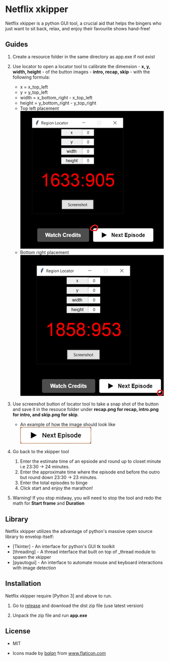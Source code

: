 # Netflix xkipper


Netflix xkipper is a python GUI tool, a crucial aid that helps the bingers
who just want to sit back, relax, and enjoy their favourite shows hand-free!  


## Guides
1. Create a resource folder in the same directory as app.exe if not exist

2. Use locator to open a locator tool to calibrate the dimension - **x, y, width, height** - of the button images - **intro, recap, skip** - with the following formula:
    - x = x_top_left
    - y = y_top_left
    - width = x_bottom_right - x_top_left
    - height = y_bottom_right - y_top_right
    - Top left placement 
    ![alt text](resource/top_left.png)
    - Bottom right placement 
    ![alt text](resource/bottom_right.png)

3. Use screenshot button of locator tool to take a snap shot of the button and save it in the resouce folder under **recap.png for recap, intro.png for intro, and skip.png for skip**.
    - An example of how the image should look like 
    ![alt text](resource/next.png)

4. Go back to the xkipper tool
    1. Enter the estimate time of an epsiode and round up to closet minute i.e 23:30 -> 24 minutes. 
    2. Enter the approximate time where the episode end before the outro but round down 23:30 -> 23 minutes.  
    3. Enter the total episodes to binge
    4. Click start and enjoy the marathon!

5. Warning! If you stop midway, you will need to stop the tool and redo the math for **Start frame** and **Duration**

## Library

Netflix xkipper utilizes the advantage of python's massive open source library to envelop itself:
- [Tkinter] - An interface for python's GUI tk toolkit
- [threading] - A thread interface that built on top of _thread module to spawn the xkipper
- [pyautogui] - An interface to automate mouse and keyboard interactions with image detection

    
## Installation

Netflix xkipper require [Python 3] and above to run.

1. Go to [release](https://github.com/Thisausername99/netflix_skipper/releases) and download the dist zip file (use latest version)

2. Unpack the zip file and run **app.exe**


## License

- MIT

- <div>Icons made by <a href="https://www.flaticon.com/authors/bqlqn" title="bqlqn">bqlqn</a> from <a href="https://www.flaticon.com/" title="Flaticon">www.flaticon.com</a></div>

